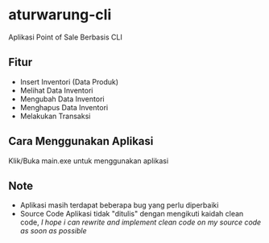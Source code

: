 # aturwarung-cli
Aplikasi Point of Sale Berbasis CLI

## Fitur
* Insert Inventori (Data Produk)
* Melihat Data Inventori
* Mengubah Data Inventori
* Menghapus Data Inventori
* Melakukan Transaksi

## Cara Menggunakan Aplikasi
Klik/Buka main.exe untuk menggunakan aplikasi

## Note
* Aplikasi masih terdapat beberapa bug yang perlu diperbaiki
* Source Code Aplikasi tidak "ditulis" dengan mengikuti kaidah clean code, *I hope i can rewrite and implement clean code on my source code  as soon as possible*





